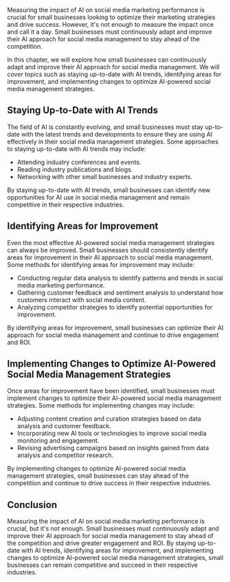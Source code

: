 
Measuring the impact of AI on social media marketing performance is crucial for small businesses looking to optimize their marketing strategies and drive success. However, it's not enough to measure the impact once and call it a day. Small businesses must continuously adapt and improve their AI approach for social media management to stay ahead of the competition.

In this chapter, we will explore how small businesses can continuously adapt and improve their AI approach for social media management. We will cover topics such as staying up-to-date with AI trends, identifying areas for improvement, and implementing changes to optimize AI-powered social media management strategies.

Staying Up-to-Date with AI Trends
---------------------------------

The field of AI is constantly evolving, and small businesses must stay up-to-date with the latest trends and developments to ensure they are using AI effectively in their social media management strategies. Some approaches to staying up-to-date with AI trends may include:

* Attending industry conferences and events.
* Reading industry publications and blogs.
* Networking with other small businesses and industry experts.

By staying up-to-date with AI trends, small businesses can identify new opportunities for AI use in social media management and remain competitive in their respective industries.

Identifying Areas for Improvement
---------------------------------

Even the most effective AI-powered social media management strategies can always be improved. Small businesses should consistently identify areas for improvement in their AI approach to social media management. Some methods for identifying areas for improvement may include:

* Conducting regular data analysis to identify patterns and trends in social media marketing performance.
* Gathering customer feedback and sentiment analysis to understand how customers interact with social media content.
* Analyzing competitor strategies to identify potential opportunities for improvement.

By identifying areas for improvement, small businesses can optimize their AI approach for social media management and continue to drive engagement and ROI.

Implementing Changes to Optimize AI-Powered Social Media Management Strategies
------------------------------------------------------------------------------

Once areas for improvement have been identified, small businesses must implement changes to optimize their AI-powered social media management strategies. Some methods for implementing changes may include:

* Adjusting content creation and curation strategies based on data analysis and customer feedback.
* Incorporating new AI tools or technologies to improve social media monitoring and engagement.
* Revising advertising campaigns based on insights gained from data analysis and competitor research.

By implementing changes to optimize AI-powered social media management strategies, small businesses can stay ahead of the competition and continue to drive success in their respective industries.

Conclusion
----------

Measuring the impact of AI on social media marketing performance is crucial, but it's not enough. Small businesses must continuously adapt and improve their AI approach for social media management to stay ahead of the competition and drive greater engagement and ROI. By staying up-to-date with AI trends, identifying areas for improvement, and implementing changes to optimize AI-powered social media management strategies, small businesses can remain competitive and succeed in their respective industries.
